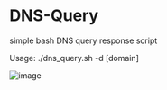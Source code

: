 # DNS-Query
simple bash DNS query response script

Usage:
./dns_query.sh -d [domain]

![image](https://user-images.githubusercontent.com/12751910/119757012-f703d880-be69-11eb-8b6f-d9171a33927b.png)

